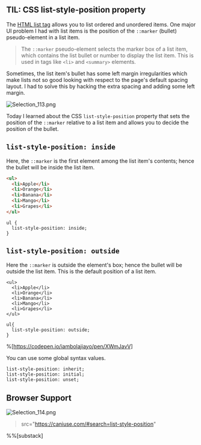 ## TIL: CSS list-style-position property

The [HTML list tag](https://www.w3schools.com/html/html_lists.asp) allows you to list ordered and unordered items. One major UI problem I had with list items is the position of the `::marker` (bullet) pseudo-element in a list item.

> The `::marker` pseudo-element selects the marker box of a list item, which contains the list bullet or number to display the list item. This is used in tags like `<li>` and `<summary>` elements.

Sometimes, the list item's bullet has some left margin irregularities which make lists not so good looking with respect to the page's default spacing layout. I had to solve this by hacking the extra spacing and adding some left margin.

![Selection_113.png](https://cdn.hashnode.com/res/hashnode/image/upload/v1586561336507/svIS5MRMw.png)

Today I learned about the CSS `list-style-position` property that sets the position of the `::marker` relative to a list item and allows you to decide the position of the bullet.

## `list-style-position: inside`

Here, the `::marker` is the first element among the list item's contents; hence the bullet will be inside the list item.

```html
<ul>
  <li>Apple</li>
  <li>Orange</li>
  <li>Banana</li>
  <li>Mango</li>
  <li>Grapes</li>
</ul>
```
```
ul {
  list-style-position: inside;
}
```

## `list-style-position: outside`

Here the `::marker` is outside the element's box; hence the bullet will be outside the list item. This is the default position of a list item.

```
<ul>
  <li>Apple</li>
  <li>Orange</li>
  <li>Banana</li>
  <li>Mango</li>
  <li>Grapes</li>
</ul>
```
```
ul{
  list-style-position: outside;
}
```

%[https://codepen.io/iambolajiayo/pen/XWmJavV]

You can use some global syntax values.

```
list-style-position: inherit;
list-style-position: initial;
list-style-position: unset;
```


## Browser Support

![Selection_114.png](https://cdn.hashnode.com/res/hashnode/image/upload/v1586778268632/lHU4mdfKI.png)
> src="https://caniuse.com/#search=list-style-position"

%%[substack]